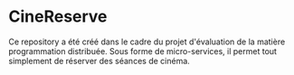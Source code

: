 # CineReserve
Ce repository a été créé dans le cadre du projet d'évaluation de la matière programmation distribuée. Sous forme de micro-services, il permet tout simplement de réserver des séances de cinéma. 
